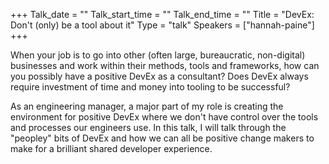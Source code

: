 +++
Talk_date = ""
Talk_start_time = ""
Talk_end_time = ""
Title = "DevEx: Don't (only) be a tool about it"
Type = "talk"
Speakers = ["hannah-paine"]
+++

When your job is to go into other (often large, bureaucratic, non-digital) businesses and work within their methods, tools and frameworks, how can you possibly have a positive DevEx as a consultant? Does DevEx always require investment of time and money into tooling to be successful?

As an engineering manager, a major part of my role is creating the environment for positive DevEx where we don't have control over the tools and processes our engineers use. In this talk, I will talk through the "peopley" bits of DevEx and how we can all be positive change makers to make for a brilliant shared developer experience.
